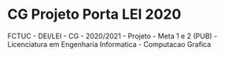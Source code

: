 # CG Projeto Porta LEI 2020
FCTUC - DEI/LEI - CG - 2020/2021 - Projeto - Meta 1 e 2 (PUB) - Licenciatura em Engenharia Informatica - Computacao Grafica
